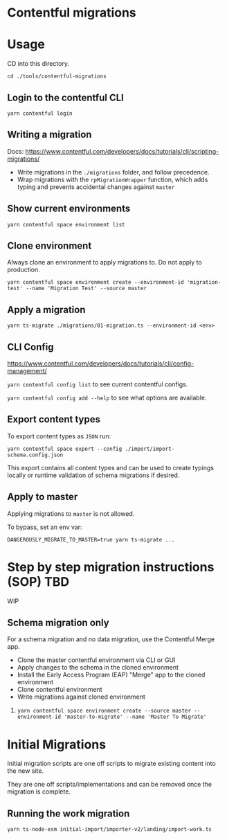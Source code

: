 # Contentful migrations

# Usage

CD into this directory.

`cd ./tools/contentful-migrations`

## Login to the contentful CLI

`yarn contentful login`

## Writing a migration

Docs: https://www.contentful.com/developers/docs/tutorials/cli/scripting-migrations/

-   Write migrations in the `./migrations` folder, and follow precedence.
-   Wrap migrations with the `rpMigrationWrapper` function, which adds typing and prevents accidental changes against `master`

## Show current environments

`yarn contentful space environment list`

## Clone environment

Always clone an environment to apply migrations to. Do not apply to production.

`yarn contentful space environment create --environment-id 'migration-test' --name 'Migration Test' --source master`

## Apply a migration

`yarn ts-migrate ./migrations/01-migration.ts --environment-id <env>`

## CLI Config

https://www.contentful.com/developers/docs/tutorials/cli/config-management/

`yarn contentful config list` to see current contentful configs.

`yarn contentful config add --help` to see what options are available.

## Export content types

To export content types as `JSON` run:

`yarn contentful space export --config ./import/import-schema.config.json`

This export contains all content types and can be used to create typings locally or runtime validation of schema migrations if desired.

## Apply to master

Applying migrations to `master` is not allowed.

To bypass, set an env var:

`DANGEROUSLY_MIGRATE_TO_MASTER=true yarn ts-migrate ...`

# Step by step migration instructions (SOP) TBD

WIP

## Schema migration only

For a schema migration and no data migration, use the Contentful Merge app.

-   Clone the master contentful environment via CLI or GUI
-   Apply changes to the schema in the cloned environment
-   Install the Early Access Program (EAP) "Merge" app to the cloned environment
-   Clone contentful environment
-   Write migrations against cloned environment

1. `yarn contentful space environment create --source master --environment-id 'master-to-migrate' --name 'Master To Migrate' `

# Initial Migrations

Initial migration scripts are one off scripts to migrate existing content into the new site.

They are one off scripts/implementations and can be removed once the migration is complete.

## Running the work migration

    yarn ts-node-esm initial-import/importer-v2/landing/import-work.ts
